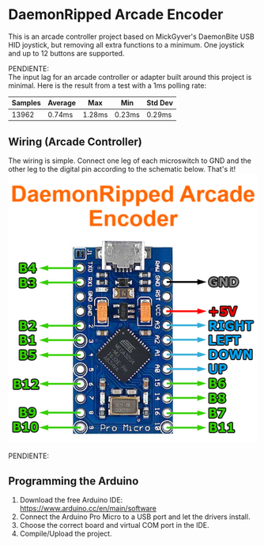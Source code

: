 # DaemonRipped Arcade Encoder
This is an arcade controller project based on MickGyver's DaemonBite USB HID joystick, but removing all extra functions to a minimum. One joystick and up to 12 buttons are supported.

PENDIENTE:  
The input lag for an arcade controller or adapter built around this project is minimal. Here is the result from a test with a 1ms polling rate:

| Samples | Average | Max | Min | Std Dev |
| ------ | ------ | ------ | ------ | ------ | 
| 13962 | 0.74ms | 1.28ms | 0.23ms | 0.29ms |  


## Wiring (Arcade Controller)
The wiring is simple. Connect one leg of each microswitch to GND and the other leg to the digital pin according to the schematic below. That's it!  
![Assemble1](images/daemonbite-arcade-encoder-wiring.png)

PENDIENTE:  
## Programming the Arduino
1. Download the free Arduino IDE: https://www.arduino.cc/en/main/software
2. Connect the Arduino Pro Micro to a USB port and let the drivers install.
3. Choose the correct board and virtual COM port in the IDE.
3. Compile/Upload the project.
